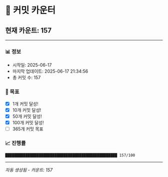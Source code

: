 # 🔢 커밋 카운터

## 현재 카운트: 157

---

### 📊 정보
- 시작일: 2025-06-17
- 마지막 업데이트: 2025-06-17 21:34:56
- 총 커밋 수: 157

### 🎯 목표
- [x] 1개 커밋 달성!
- [x] 10개 커밋 달성!
- [x] 50개 커밋 달성!
- [x] 100개 커밋 달성!
- [ ] 365개 커밋 목표

### 📈 진행률
```
██████████████████████████████████████████████████ 157/100
```

---
*자동 생성됨 - 카운트: 157*
